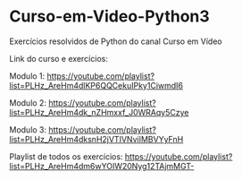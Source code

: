 # Curso-em-Video-Python3
 Exercícios resolvidos de Python do canal Curso em Vídeo
 
 Link do curso e exercícios:
 
 Modulo 1: https://youtube.com/playlist?list=PLHz_AreHm4dlKP6QQCekuIPky1CiwmdI6
 
 Modulo 2: https://youtube.com/playlist?list=PLHz_AreHm4dk_nZHmxxf_J0WRAqy5Czye
 
 Modulo 3: https://youtube.com/playlist?list=PLHz_AreHm4dksnH2jVTIVNviIMBVYyFnH
 
 Playlist de todos os exercícios: https://youtube.com/playlist?list=PLHz_AreHm4dm6wYOIW20Nyg12TAjmMGT-
